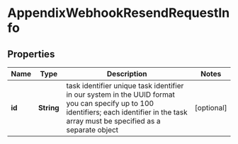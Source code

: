 

# AppendixWebhookResendRequestInfo


## Properties

| Name | Type | Description | Notes |
|------------ | ------------- | ------------- | -------------|
|**id** | **String** | task identifier unique task identifier in our system in the UUID format you can specify up to 100 identifiers; each identifier in the task array must be specified as a separate object |  [optional] |



